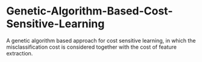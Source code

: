 # Genetic-Algorithm-Based-Cost-Sensitive-Learning
A genetic algorithm based approach for cost sensitive learning, in which the misclassification cost is considered together with the cost of feature extraction. 
